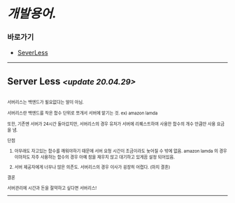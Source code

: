 # *개발용어.*

### 바로가기

- [SeverLess](#serverless)

----

## <a name="serverless"></a>Server Less  *<small><update 20.04.29><small>*

<br>서버리스는 백엔드가 필요없다는 말이 아님.<br>
<br>서버리스란 백엔드를 작은 함수 단위로 쪼개서 서버에 맡기는 것. ex) amazon lamda<br>
<br>또한, 기존엔 서버가 24시간 돌아갔지만, 서버리스의 경우 유저가 서버에 리퀘스트하여 사용한 함수의 개수 만큼만 사용 요금을 냄.<br>

단점

1. 아무래도 자고있는 함수를 깨워야하기 때문에 서버 요청 시간이 조금이라도 늦어질 수 밖에 없음. amazon lamda 의 경우 이마저도 자주 사용하는 함수의 경우 아예 잠을 재우지 않고 대기하고 있게끔 설정 되어있음.

2. 서버 제공자에게 너무나 많은 의존도. 서버리스의 경우 이사가 굉장히 어렵다. (마치 결혼)

결론

서버관리에 시간과 돈을 절약하고 싶다면 서버리스!

----

